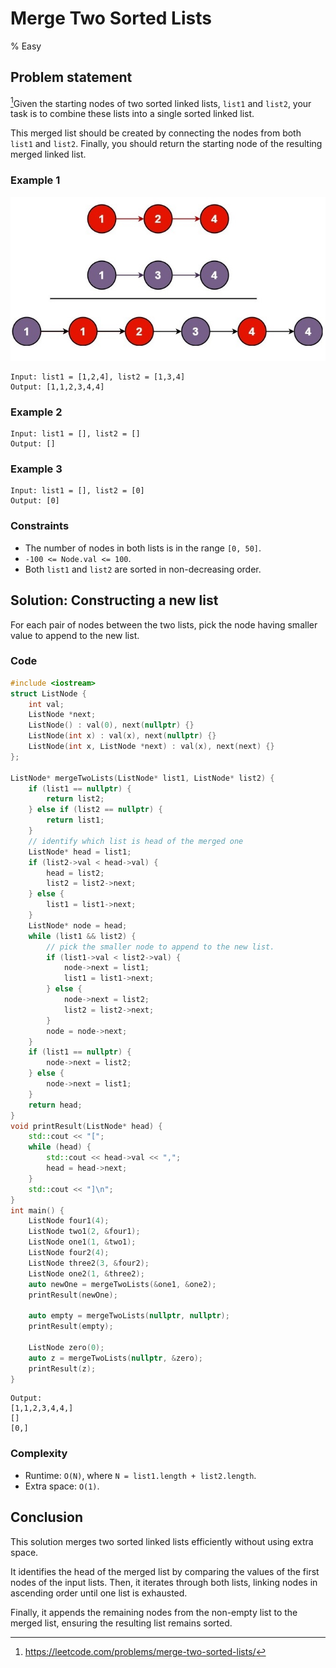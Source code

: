 # Merge Two Sorted Lists

% Easy

## Problem statement

[^url]Given the starting nodes of two sorted linked lists, `list1` and `list2`, your task is to combine these lists into a single sorted linked list. 

This merged list should be created by connecting the nodes from both `list1` and `list2`. Finally, you should return the starting node of the resulting merged linked list.

[^url]: https://leetcode.com/problems/merge-two-sorted-lists/
### Example 1
![The linked lists of Example 1 and their merging](21_merge_ex1.jpg)
```text
Input: list1 = [1,2,4], list2 = [1,3,4]
Output: [1,1,2,3,4,4]
```

### Example 2
```text
Input: list1 = [], list2 = []
Output: []
```

### Example 3

```text
Input: list1 = [], list2 = [0]
Output: [0]
``` 

### Constraints

* The number of nodes in both lists is in the range `[0, 50]`.
* `-100 <= Node.val <= 100`.
* Both `list1` and `list2` are sorted in non-decreasing order.

## Solution: Constructing a new list

For each pair of nodes between the two lists, pick the node having smaller value to append to the new list.

### Code
```cpp
#include <iostream>
struct ListNode {
    int val;
    ListNode *next;
    ListNode() : val(0), next(nullptr) {}
    ListNode(int x) : val(x), next(nullptr) {}
    ListNode(int x, ListNode *next) : val(x), next(next) {}
};
 
ListNode* mergeTwoLists(ListNode* list1, ListNode* list2) {
    if (list1 == nullptr) {
        return list2;
    } else if (list2 == nullptr) {
        return list1;
    }
    // identify which list is head of the merged one
    ListNode* head = list1;
    if (list2->val < head->val) {
        head = list2;
        list2 = list2->next;
    } else {
        list1 = list1->next;
    }
    ListNode* node = head;
    while (list1 && list2) {
        // pick the smaller node to append to the new list.
        if (list1->val < list2->val) {
            node->next = list1;
            list1 = list1->next;
        } else {
            node->next = list2;
            list2 = list2->next;
        }
        node = node->next;
    }
    if (list1 == nullptr) {
        node->next = list2;
    } else {
        node->next = list1;
    }
    return head;
}
void printResult(ListNode* head) {
    std::cout << "[";
    while (head) {
        std::cout << head->val << ",";
        head = head->next;
    }
    std::cout << "]\n";
}
int main() {   
    ListNode four1(4);
    ListNode two1(2, &four1);
    ListNode one1(1, &two1);
    ListNode four2(4);
    ListNode three2(3, &four2);
    ListNode one2(1, &three2);
    auto newOne = mergeTwoLists(&one1, &one2);
    printResult(newOne);

    auto empty = mergeTwoLists(nullptr, nullptr);
    printResult(empty);

    ListNode zero(0);
    auto z = mergeTwoLists(nullptr, &zero);
    printResult(z);
}
```
```text
Output:
[1,1,2,3,4,4,]
[]
[0,]
```

### Complexity
* Runtime: `O(N)`, where `N = list1.length + list2.length`.
* Extra space: `O(1)`.

## Conclusion

This solution merges two sorted linked lists efficiently without using extra space. 

It identifies the head of the merged list by comparing the values of the first nodes of the input lists. Then, it iterates through both lists, linking nodes in ascending order until one list is exhausted. 

Finally, it appends the remaining nodes from the non-empty list to the merged list, ensuring the resulting list remains sorted.
